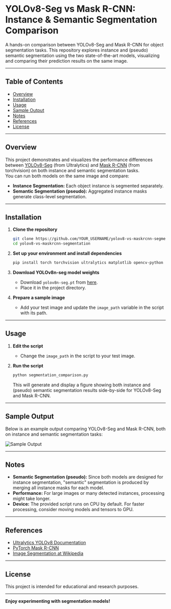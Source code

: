 # YOLOv8-Seg vs Mask R-CNN: Instance & Semantic Segmentation Comparison

A hands-on comparison between YOLOv8-Seg and Mask R-CNN for object segmentation tasks. This repository explores instance and (pseudo) semantic segmentation using the two state-of-the-art models, visualizing and comparing their prediction results on the same image.

---

## Table of Contents

- [Overview](#overview)
- [Installation](#installation)
- [Usage](#usage)
- [Sample Output](#sample-output)
- [Notes](#notes)
- [References](#references)
- [License](#license)

---

## Overview

This project demonstrates and visualizes the performance differences between [YOLOv8-Seg](https://docs.ultralytics.com/tasks/segment/) (from Ultralytics) and [Mask R-CNN](https://pytorch.org/vision/stable/models/generated/torchvision.models.detection.maskrcnn_resnet50_fpn.html) (from torchvision) on both instance and semantic segmentation tasks.  
You can run both models on the same image and compare:

- **Instance Segmentation:** Each object instance is segmented separately.
- **Semantic Segmentation (pseudo):** Aggregated instance masks generate class-level segmentation.

---

## Installation

1. **Clone the repository**
    ```bash
    git clone https://github.com/YOUR_USERNAME/yolov8-vs-maskrcnn-segmentation.git
    cd yolov8-vs-maskrcnn-segmentation
    ```

2. **Set up your environment and install dependencies**
    ```bash
    pip install torch torchvision ultralytics matplotlib opencv-python
    ```

3. **Download YOLOv8n-seg model weights**
    - Download `yolov8n-seg.pt` from [here](https://github.com/ultralytics/ultralytics).
    - Place it in the project directory.

4. **Prepare a sample image**
    - Add your test image and update the `image_path` variable in the script with its path.

---

## Usage

1. **Edit the script**
    - Change the `image_path` in the script to your test image.

2. **Run the script**
    ```bash
    python segmentation_comparison.py
    ```

    This will generate and display a figure showing both instance and (pseudo) semantic segmentation results side-by-side for YOLOv8-Seg and Mask R-CNN.

---

## Sample Output

Below is an example output comparing YOLOv8-Seg and Mask R-CNN, both on instance and semantic segmentation tasks:

![Sample Output](output.png)

---

## Notes

- **Semantic Segmentation (pseudo):** Since both models are designed for instance segmentation, "semantic" segmentation is produced by merging all instance masks for each model.
- **Performance:** For large images or many detected instances, processing might take longer.
- **Device:** The provided script runs on CPU by default. For faster processing, consider moving models and tensors to GPU.

---

## References

- [Ultralytics YOLOv8 Documentation](https://docs.ultralytics.com/)
- [PyTorch Mask R-CNN](https://pytorch.org/vision/stable/models/generated/torchvision.models.detection.maskrcnn_resnet50_fpn.html)
- [Image Segmentation at Wikipedia](https://en.wikipedia.org/wiki/Image_segmentation)

---

## License

This project is intended for educational and research purposes.

---

**Enjoy experimenting with segmentation models!**
